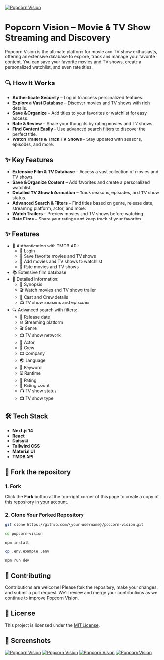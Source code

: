 [![Popcorn Vision](https://fachryafrz.com/projects/popcorn-vision/home.png)](https://popcorn.fachryafrz.com)

# Popcorn Vision – Movie & TV Show Streaming and Discovery

Popcorn Vision is the ultimate platform for movie and TV show enthusiasts, offering an extensive database to explore, track and manage your favorite content. You can save your favorite movies and TV shows, create a personalized watchlist, and even rate titles.

## 🔍 How It Works

- **Authenticate Securely** – Log in to access personalized features.
- **Explore a Vast Database** – Discover movies and TV shows with rich details.
- **Save & Organize** – Add titles to your favorites or watchlist for easy access.
- **Rate & Review** – Share your thoughts by rating movies and TV shows.
- **Find Content Easily** – Use advanced search filters to discover the perfect title.
- **Watch Trailers & Track TV Shows** – Stay updated with seasons, episodes, and more.

## ✨ Key Features

- **Extensive Film & TV Database** – Access a vast collection of movies and TV shows.
- **Save & Organize Content** – Add favorites and create a personalized watchlist.
- **Detailed TV Show Information** – Track seasons, episodes, and TV show status.
- **Advanced Search & Filters** – Find titles based on genre, release date, streaming platform, actor, and more.
- **Watch Trailers** – Preview movies and TV shows before watching.
- **Rate Films** – Share your ratings and keep track of your favorites.

## ✨ Features

- 🔑 Authentication with TMDB API:
  - 🔑 Login
  - 🌟 Save favorite movies and TV shows
  - 🔖 Add movies and TV shows to watchlist
  - 🌟 Rate movies and TV shows
- 📚 Extensive film database
- 📝 Detailed information:
  - 📝 Synopsis
  - 🎬 Watch movies and TV shows trailer
  - 👥 Cast and Crew details
  - 📺 TV show seasons and episodes
- 🔍 Advanced search with filters:
  - 📅 Release date
  - 🌐 Streaming platform
  - 🎬 Genre
  - 📺 TV show network
  - 👥 Actor
  - 👥 Crew
  - 🎞️ Company
  - 🌏 Language
  - 🌟 Keyword
  - ⌛️ Runtime
  - 🌟 Rating
  - 🌟 Rating count
  - 📺 TV show status
  - 📺 TV show type

## 🛠️ Tech Stack

- **Next.js 14**
- **React**
- **DaisyUI**
- **Tailwind CSS**
- **Material UI**
- **TMDB API**

## 🚀 Fork the repository

### 1. Fork

Click the **Fork** button at the top-right corner of this page to create a copy of this repository in your account.

### 2. Clone Your Forked Repository

```sh
git clone https://github.com/{your-username}/popcorn-vision.git

cd popcorn-vision

npm install

cp .env.example .env

npm run dev
```

## 🤝 Contributing

Contributions are welcome! Please fork the repository, make your changes, and submit a pull request. We'll review and merge your contributions as we continue to improve Popcorn Vision.

## 📜 License

This project is licensed under the [MIT License](LICENSE).

## 📸 Screenshots

[![Popcorn Vision](https://fachryafrz.com/projects/popcorn-vision/movie-details.png)](https://popcorn.fachryafrz.com)
[![Popcorn Vision](https://fachryafrz.com/projects/popcorn-vision/tv-shows-details.png)](https://popcorn.fachryafrz.com)
[![Popcorn Vision](https://fachryafrz.com/projects/popcorn-vision/tv-shows-episode-details.png)](https://popcorn.fachryafrz.com)
[![Popcorn Vision](https://fachryafrz.com/projects/popcorn-vision/search.png)](https://popcorn.fachryafrz.com)
